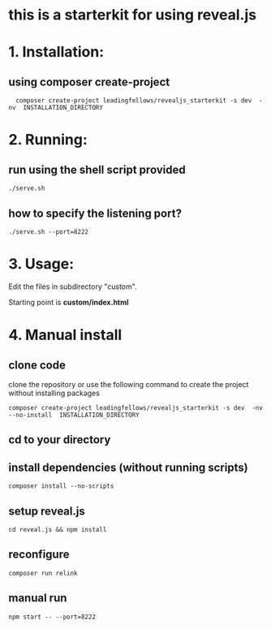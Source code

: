 # this is a starterkit for using reveal.js



# 1. Installation:

## using composer create-project
```
  composer create-project leadingfellows/revealjs_starterkit -s dev  -nv  INSTALLATION_DIRECTORY
```


# 2. Running:

## run using the shell script provided 
``` 
./serve.sh
```

## how to specify the listening port?
```
./serve.sh --port=8222
```


# 3. Usage:

Edit the files in subdirectory "custom".

Starting point is **custom/index.html**


# 4. Manual install

## clone code

clone the repository or use the following command to create the project without installing packages
```
composer create-project leadingfellows/revealjs_starterkit -s dev  -nv --no-install  INSTALLATION_DIRECTORY  
```

## cd to your directory

## install dependencies (without running scripts)
   
```
composer install --no-scripts
```

## setup reveal.js

```
cd reveal.js && npm install
```

## reconfigure

```
composer run relink
```

## manual run
```
npm start -- --port=8222
```





